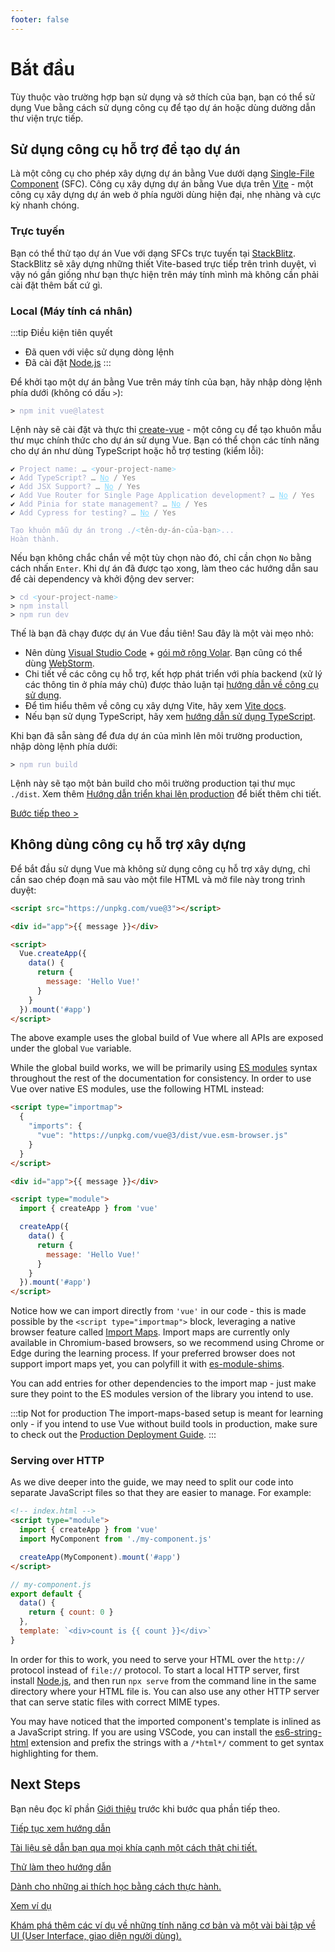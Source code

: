 ```yaml
---
footer: false
---
```


# Bắt đầu

Tùy thuộc vào trường hợp bạn sử dụng và sở thích của bạn, bạn có thể sử dụng Vue bằng cách sử dụng công cụ để tạo dự án hoặc dùng dường dẫn thư viện trực tiếp.

## Sử dụng công cụ hỗ trợ để tạo dự án

Là một công cụ cho phép xây dựng dự án bằng Vue dưới dạng [Single-File Component](/guide/scaling-up/sfc) (SFC). Công cụ xây dựng dự án bằng Vue dựa trên [Vite](https://vitejs.dev) - một công cụ xây dựng dự án web ở phía người dùng hiện đại, nhẹ nhàng và cực kỳ nhanh chóng.

### Trực tuyến

Bạn có thể thử tạo dự án Vue với dạng SFCs trực tuyến tại [StackBlitz](https://vite.new/vue). StackBlitz sẽ xây dựng những thiết Vite-based trực tiếp trên trình duyệt, vì vậy nó gần giống như bạn thực hiện trên máy tính mình mà không cần phải cài đặt thêm bất cứ gì.
### Local (Máy tính cá nhân)

:::tip Điều kiện tiên quyết

- Đã quen với việc sử dụng dòng lệnh
- Đã cài đặt [Node.js](https://nodejs.org/)
  :::

Để khởi tạo một dự án bằng Vue trên máy tính của bạn, hãy nhập dòng lệnh phía dưới (không có dấu `>`):


<div class="language-sh"><pre><code><span class="line"><span style="color:var(--vt-c-green);">&gt;</span> <span style="color:#A6ACCD;">npm init vue@latest</span></span></code></pre></div>

Lệnh này sẽ cài đặt và thực thi [create-vue](https://github.com/vuejs/create-vue) - một công cụ để tạo khuôn mẫu thư mục chính thức cho dự án sử dụng Vue. Bạn có thể chọn các tính năng cho dự án như dùng TypeScript hoặc hỗ trợ testing (kiểm lỗi):

<div class="language-sh"><pre><code><span style="color:var(--vt-c-green);">✔</span> <span style="color:#A6ACCD;">Project name: <span style="color:#888;">… <span style="color:#89DDFF;">&lt;</span><span style="color:#888;">your-project-name</span><span style="color:#89DDFF;">&gt;</span></span></span>
<span style="color:var(--vt-c-green);">✔</span> <span style="color:#A6ACCD;">Add TypeScript? <span style="color:#888;">… <span style="color:#89DDFF;text-decoration:underline">No</span> / Yes</span></span>
<span style="color:var(--vt-c-green);">✔</span> <span style="color:#A6ACCD;">Add JSX Support? <span style="color:#888;">… <span style="color:#89DDFF;text-decoration:underline">No</span> / Yes</span></span>
<span style="color:var(--vt-c-green);">✔</span> <span style="color:#A6ACCD;">Add Vue Router for Single Page Application development? <span style="color:#888;">… <span style="color:#89DDFF;text-decoration:underline">No</span> / Yes</span></span>
<span style="color:var(--vt-c-green);">✔</span> <span style="color:#A6ACCD;">Add Pinia for state management? <span style="color:#888;">… <span style="color:#89DDFF;text-decoration:underline">No</span> / Yes</span></span>
<span style="color:var(--vt-c-green);">✔</span> <span style="color:#A6ACCD;">Add Cypress for testing? <span style="color:#888;">… <span style="color:#89DDFF;text-decoration:underline">No</span> / Yes</span></span>
<span></span>
<span style="color:#A6ACCD;">Tạo khuôn mẫu dự án trong ./<span style="color:#89DDFF;">&lt;</span><span style="color:#888;">tên-dự-án-của-bạn</span><span style="color:#89DDFF;">&gt;</span>...</span>
<span style="color:#A6ACCD;">Hoàn thành.</span></code></pre></div>

Nếu bạn không chắc chắn về một tùy chọn nào đó, chỉ cần chọn `No` bằng cách nhấn `Enter`. Khi dự án đã được tạo xong, làm theo các hướng dẫn sau để cài dependency và khởi động dev server:

<div class="language-sh"><pre><code><span class="line"><span style="color:var(--vt-c-green);">&gt; </span><span style="color:#A6ACCD;">cd</span><span style="color:#A6ACCD;"> </span><span style="color:#89DDFF;">&lt;</span><span style="color:#888;">your-project-name</span><span style="color:#89DDFF;">&gt;</span></span>
<span class="line"><span style="color:var(--vt-c-green);">&gt; </span><span style="color:#A6ACCD;">npm install</span></span>
<span class="line"><span style="color:var(--vt-c-green);">&gt; </span><span style="color:#A6ACCD;">npm run dev</span></span>
<span class="line"></span></code></pre></div>

Thế là bạn đã chạy được dự án Vue đầu tiên! Sau đây là một vài mẹo nhỏ:

- Nên dùng [Visual Studio Code](https://code.visualstudio.com/) + [gói mở rộng Volar](https://marketplace.visualstudio.com/items?itemName=johnsoncodehk.volar). Bạn cũng có thể dùng [WebStorm](https://www.jetbrains.com/webstorm/).
- Chi tiết về các công cụ hỗ trợ, kết hợp phát triển với phía backend (xử lý các thông tin ở phía máy chủ) được thảo luận tại [hướng dẫn về công cụ sử dụng](/guide/scaling-up/tooling.html).
- Để tìm hiểu thêm về công cụ xây dựng Vite, hãy xem [Vite docs](https://vitejs.dev).
- Nếu bạn sử dụng TypeScript, hãy xem [hướng dẫn sử dụng TypeScript](typescript/overview.html).

Khi bạn đã sẵn sàng để đưa dự án của mình lên môi trường production, nhập dòng lệnh phía dưới:
<div class="language-sh"><pre><code><span class="line"><span style="color:var(--vt-c-green);">&gt; </span><span style="color:#A6ACCD;">npm run build</span></span>
<span class="line"></span></code></pre></div>

Lệnh này sẽ tạo một bản build cho môi trường production tại thư mục `./dist`. Xem thêm [Hướng dẫn triển khai lên production](/guide/best-practices/production-deployment.html) để biết thêm chi tiết.

[Bước tiếp theo >](#next-steps)

## Không dùng công cụ hỗ trợ xây dựng

Để bắt đầu sử dụng Vue mà không sử dụng công cụ hỗ trợ xây dựng, chỉ cần sao chép đoạn mã sau vào một file HTML và mở file này trong trình duyệt:

```html
<script src="https://unpkg.com/vue@3"></script>

<div id="app">{{ message }}</div>

<script>
  Vue.createApp({
    data() {
      return {
        message: 'Hello Vue!'
      }
    }
  }).mount('#app')
</script>
```

The above example uses the global build of Vue where all APIs are exposed under the global `Vue` variable.

While the global build works, we will be primarily using [ES modules](https://developer.mozilla.org/en-US/docs/Web/JavaScript/Guide/Modules) syntax throughout the rest of the documentation for consistency. In order to use Vue over native ES modules, use the following HTML instead:

```html
<script type="importmap">
  {
    "imports": {
      "vue": "https://unpkg.com/vue@3/dist/vue.esm-browser.js"
    }
  }
</script>

<div id="app">{{ message }}</div>

<script type="module">
  import { createApp } from 'vue'

  createApp({
    data() {
      return {
        message: 'Hello Vue!'
      }
    }
  }).mount('#app')
</script>
```

Notice how we can import directly from `'vue'` in our code - this is made possible by the `<script type="importmap">` block, leveraging a native browser feature called [Import Maps](https://caniuse.com/import-maps). Import maps are currently only available in Chromium-based browsers, so we recommend using Chrome or Edge during the learning process. If your preferred browser does not support import maps yet, you can polyfill it with [es-module-shims](https://github.com/guybedford/es-module-shims).

You can add entries for other dependencies to the import map - just make sure they point to the ES modules version of the library you intend to use.

:::tip Not for production
The import-maps-based setup is meant for learning only - if you intend to use Vue without build tools in production, make sure to check out the [Production Deployment Guide](/guide/best-practices/production-deployment.html#without-build-tools).
:::

### Serving over HTTP

As we dive deeper into the guide, we may need to split our code into separate JavaScript files so that they are easier to manage. For example:

```html
<!-- index.html -->
<script type="module">
  import { createApp } from 'vue'
  import MyComponent from './my-component.js'

  createApp(MyComponent).mount('#app')
</script>
```

```js
// my-component.js
export default {
  data() {
    return { count: 0 }
  },
  template: `<div>count is {{ count }}</div>`
}
```

In order for this to work, you need to serve your HTML over the `http://` protocol instead of `file://` protocol. To start a local HTTP server, first install [Node.js](https://nodejs.org/en/), and then run `npx serve` from the command line in the same directory where your HTML file is. You can also use any other HTTP server that can serve static files with correct MIME types.

You may have noticed that the imported component's template is inlined as a JavaScript string. If you are using VSCode, you can install the [es6-string-html](https://marketplace.visualstudio.com/items?itemName=Tobermory.es6-string-html) extension and prefix the strings with a `/*html*/` comment to get syntax highlighting for them.

## Next Steps

Bạn nêu đọc kĩ phần [Giới thiệu](/guide/introduction) trước khi bước qua phần tiếp theo.

<div class="vt-box-container next-steps">
  <a class="vt-box" href="/guide/essentials/application.html">
    <p class="next-steps-link">Tiếp tục xem hướng dẫn</p>
    <p class="next-steps-caption">Tài liệu sẽ dẫn bạn qua mọi khía cạnh một cách thật chi tiết.</p>
  </a>
  <a class="vt-box" href="/tutorial/">
    <p class="next-steps-link">Thử làm theo hướng dẫn</p>
    <p class="next-steps-caption">Dành cho những ai thích học bằng cách thực hành.</p>
  </a>
  <a class="vt-box" href="/examples/">
    <p class="next-steps-link">Xem ví dụ</p>
    <p class="next-steps-caption">Khám phá thêm các ví dụ về những tính năng cơ bản và một vài bài tập về UI (User Interface, giao diện người dùng).</p>
  </a>
</div>
